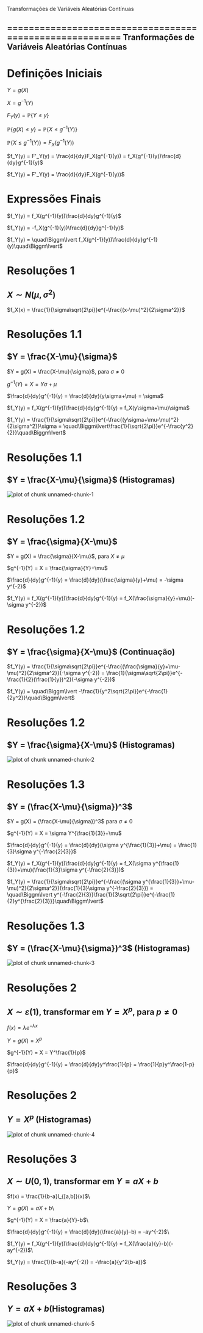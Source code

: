 Transformações de Variáveis Aleatórias Contínuas


========================================================
Tranformações de Variáveis Aleatórias Contínuas
-----------------------------------------------

Definições Iniciais 
========================================================

$Y = g(X)$

$X = g^{-1}(Y)$

$F_Y(y)  = \mathbb{P}\{Y \leq y\}$

$\mathbb{P}\{g(X) \leq y\} = \mathbb{P}\{X \leq g^{-1}(Y)\}$

$\mathbb{P}\{X \leq g^{-1}(Y)\} = F_X(g^{-1}(Y))$

$f_Y(y) = F'_Y(y) = \frac{d}{dy}F_X(g^{-1}(y)) = f_X(g^{-1}(y))\frac{d}{dy}g^{-1}(y)$

$f_Y(y) = F'_Y(y) = \frac{d}{dy}F_X(g^{-1}(y))$

Expressões Finais 
========================================================

$f_Y(y) = f_X(g^{-1}(y))\frac{d}{dy}g^{-1}(y)$ 

$f_Y(y) = -f_X(g^{-1}(y))\frac{d}{dy}g^{-1}(y)$

$f_Y(y) = \quad\Biggm\lvert f_X(g^{-1}(y))\frac{d}{dy}g^{-1}(y)\quad\Biggm\lvert$

Resoluções 1
========================================================

$X \sim N(\mu,\sigma^2)$
------------------------

$f_X(x) = \frac{1}{\sigma\sqrt{2\pi}}e^{-\frac{(x-\mu)^2}{2\sigma^2}}$


Resoluções 1.1
========================================================

$Y = \frac{X-\mu}{\sigma}$
--------------------------

$Y = g(X) = \frac{X-\mu}{\sigma}$, para $\sigma \neq 0$

$g^{-1}(Y) = X = Y\sigma+\mu$

$\frac{d}{dy}g^{-1}(y) = \frac{d}{dy}(y\sigma+\mu) = \sigma$

$f_Y(y) = f_X(g^{-1}(y))\frac{d}{dy}g^{-1}(y) = f_X(y\sigma+\mu)\sigma$

$f_Y(y) = \frac{1}{\sigma\sqrt{2\pi}}e^{-\frac{(y\sigma+\mu-\mu)^2}{2\sigma^2}}\sigma = \quad\Biggm\lvert\frac{1}{\sqrt{2\pi}}e^{-\frac{y^2}{2}}\quad\Biggm\lvert$

Resoluções 1.1
========================================================

$Y = \frac{X-\mu}{\sigma}$ (Histogramas)
----------------------------------------

![plot of chunk unnamed-chunk-1](apresentacao-figure/unnamed-chunk-1-1.png) 


Resoluções 1.2
========================================================

$Y = \frac{\sigma}{X-\mu}$
--------------------------

$Y = g(X) = \frac{\sigma}{X-\mu}$, para $X \neq \mu$

$g^{-1}(Y) = X = \frac{\sigma}{Y}+\mu$

$\frac{d}{dy}g^{-1}(y) = \frac{d}{dy}(\frac{\sigma}{y}+\mu) = -\sigma y^{-2}$

$f_Y(y) = f_X(g^{-1}(y))\frac{d}{dy}g^{-1}(y) = f_X(\frac{\sigma}{y}+\mu)(-\sigma y^{-2})$

Resoluções 1.2
========================================================

$Y = \frac{\sigma}{X-\mu}$ (Continuação)
----------------------------------------


$f_Y(y) = \frac{1}{\sigma\sqrt{2\pi}}e^{-\frac{(\frac{\sigma}{y}+\mu-\mu)^2}{2\sigma^2}}(-\sigma y^{-2}) = \frac{1}{\sigma\sqrt{2\pi}}e^{-\frac{1}{2}(\frac{1}{y})^2}(-\sigma y^{-2})$

$f_Y(y) = \quad\Biggm\lvert -\frac{1}{y^2\sqrt{2\pi}}e^{-\frac{1}{2y^2}}\quad\Biggm\lvert$

Resoluções 1.2
========================================================

$Y = \frac{\sigma}{X-\mu}$ (Histogramas)
----------------------------------------

![plot of chunk unnamed-chunk-2](apresentacao-figure/unnamed-chunk-2-1.png) 

Resoluções 1.3
========================================================

$Y = (\frac{X-\mu}{\sigma})^3$
-----------------------------

$Y = g(X) = (\frac{X-\mu}{\sigma})^3$ para $\sigma \neq 0$

$g^{-1}(Y) = X = \sigma Y^{\frac{1}{3}}+\mu$

$\frac{d}{dy}g^{-1}(y) = \frac{d}{dy}(\sigma y^{\frac{1}{3}}+\mu) = \frac{1}{3}\sigma y^{-\frac{2}{3}}$

$f_Y(y) = f_X(g^{-1}(y))\frac{d}{dy}g^{-1}(y) = f_X(\sigma y^{\frac{1}{3}}+\mu)(\frac{1}{3}\sigma y^{-\frac{2}{3}})$

$f_Y(y) = \frac{1}{\sigma\sqrt{2\pi}}e^{-\frac{(\sigma y^{\frac{1}{3}}+\mu-\mu)^2}{2\sigma^2}}(\frac{1}{3}\sigma y^{-\frac{2}{3}}) = \quad\Biggm\lvert y^{-\frac{2}{3}}\frac{1}{3\sqrt{2\pi}}e^{-\frac{1}{2}y^{\frac{2}{3}}}\quad\Biggm\lvert$


Resoluções 1.3
========================================================

$Y = (\frac{X-\mu}{\sigma})^3$ (Histogramas)
--------------------------------------------
![plot of chunk unnamed-chunk-3](apresentacao-figure/unnamed-chunk-3-1.png) 

Resoluções 2
========================================================

$X \sim \varepsilon(1)$, transformar em $Y = X^p$, para $p \neq 0$
------------------------------------------------------------------

$f(x) = \lambda e^{-\lambda x}$
  
$Y = g(X) = X^p$
  
$g^{-1}(Y) = X = Y^\frac{1}{p}$
  
$\frac{d}{dy}g^{-1}(y) = \frac{d}{dy}y^\frac{1}{p} = \frac{1}{p}y^\frac{1-p}{p}$

Resoluções 2
========================================================

$Y = X^p$ (Histogramas)
-----------------------

![plot of chunk unnamed-chunk-4](apresentacao-figure/unnamed-chunk-4-1.png) 

Resoluções 3
========================================================

$X \sim U(0,1)$, transformar em $Y = aX+b$
------------------------------------------

$f(x) = \frac{1}{b-a}I_{[a,b]}(x)$\\
  
$Y = g(X) = aX+b$\\
  
$g^{-1}(Y) = X = \frac{a}{Y}-b$\\
  
$\frac{d}{dy}g^{-1}(y) = \frac{d}{dy}(\frac{a}{y}-b) = -ay^{-2}$\\
  
$f_Y(y) = f_X(g^{-1}(y))\frac{d}{dy}g^{-1}(y) = f_X(\frac{a}{y}-b)(-ay^{-2})$\\
  
$f_Y(y) = \frac{1}{b-a}(-ay^{-2}) = -\frac{a}{y^2(b-a)}$
  
Resoluções 3
========================================================

$Y = aX+b$(Histogramas)
-----------------------

![plot of chunk unnamed-chunk-5](apresentacao-figure/unnamed-chunk-5-1.png) 
